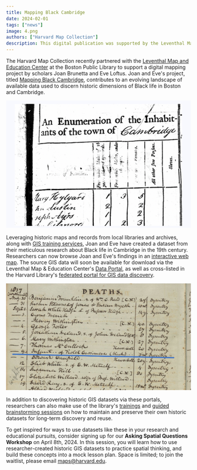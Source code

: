 ```yaml
---
title: Mapping Black Cambridge
date: 2024-02-01
tags: ["news"]
image: 4.png
authors: ["Harvard Map Collection"]
description: This digital publication was supported by the Leventhal Map & Education Center’s Small Grants for Early Career Digital Publications program and the Harvard Map Collection.
---
```


The Harvard Map Collection recently partnered with the [Leventhal Map and Education Center](https://www.leventhalmap.org/) at the
Boston Public Library to support a digital mapping project by scholars Joan Brunetta and Eve Loftus. Joan and Eve's project, titled [Mapping Black Cambridge](https://felt.com/map/Mapping-Black-Cambridge-1790-1820-Snapshots-from-the-First-Four-Federal-Censuses-ghIMa0VXTy6XhXh9A1g2bhA?loc=42.36999,-71.09789,12.89z&share=1), contributes to an evolving landscape of available data used to discern historic dimensions of Black life in Boston and Cambridge. 

![Old archives](media/1.png)


Leveraging historic maps and records from local libraries and archives, along with [GIS training services](https://library.harvard.edu/libraries/harvard-map-collection#spatial), Joan and Eve have created a dataset from their meticulous research about Black life in Cambridge in the 19th century. Researchers can now browse Joan and Eve's findings in an [interactive web map](https://felt.com/map/Mapping-Black-Cambridge-1790-1820-Snapshots-from-the-First-Four-Federal-Censuses-ghIMa0VXTy6XhXh9A1g2bhA?loc=42.36999,-71.09789,12.89z&share=1). The source GIS data will soon be available for download via the Leventhal Map & Education Center's [Data Portal](https://data.leventhalmap.org/#/), as well as cross-listed in the Harvard Library's [federated portal for GIS data discovery](https://library.harvard.edu/services-tools/harvard-geospatial-library).

![More old archives](media/2.png)

In addition to discovering historic GIS datasets via these portals, researchers can also make use of the library's [trainings](https://docs.google.com/presentation/d/1Kn6eqwqHdORRjKq89uW4HAn-NTAzBoV8lVE9ofhlVDs/edit?usp=sharing) and [guided brainstorming sessions](https://mapping.share.library.harvard.edu/resources/researchers-handbook/long-term-preservation/) on how to maintain and preserve their own historic datasets for long-term discovery and reuse. 

To get inspired for ways to use datasets like these in your research and educational pursuits, consider signing up for our **Asking Spatial Questions Workshop** on April 8th, 2024. In this session, you will learn how to use researcher-created historic GIS datasets to practice spatial thinking, and build these concepts into a mock lesson plan. Space is limited; to join the waitlist, please email maps@harvard.edu.
